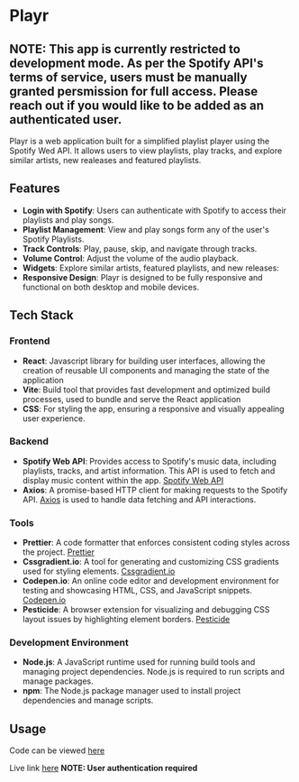 # Playr

## NOTE: This app is currently restricted to development mode. As per the Spotify API's terms of service, users must be manually granted persmission for full access. Please reach out if you would like to be added as an authenticated user.

Playr is a web application built for a simplified playlist player using the Spotify Wed API. It allows users to view playlists, play tracks, and explore similar artists, new realeases and featured playlists.

## Features

- **Login with Spotify**: Users can authenticate with Spotify to access their playlists and play songs.
- **Playlist Management**: View and play songs form any of the user's Spotify Playlists.
- **Track Controls**: Play, pause, skip, and navigate through tracks.
- **Volume Control**: Adjust the volume of the audio playback.
- **Widgets**: Explore similar artists, featured playlists, and new releases:
- **Responsive Design**: Playr is designed to be fully responsive and functional on both desktop and mobile devices.

## Tech Stack

### Frontend

- **React**: Javascript library for building user interfaces, allowing the creation of reusable UI components and managing the state of the application
- **Vite**: Build tool that provides fast development and optimized build processes, used to bundle and serve the React application
- **CSS**: For styling the app, ensuring a responsive and visually appealing user experience.

### Backend 
- **Spotify Web API**: Provides access to Spotify's music data, including playlists, tracks, and artist information. This API is used to fetch and display music content within the app. [Spotify Web API](https://developer.spotify.com/documentation/web-api/)
- **Axios**: A promise-based HTTP client for making requests to the Spotify API. [Axios](https://axios-http.com/) is used to handle data fetching and API interactions.

### Tools

- **Prettier**: A code formatter that enforces consistent coding styles across the project. [Prettier](https://prettier.io/)
- **Cssgradient.io**: A tool for generating and customizing CSS gradients used for styling elements. [Cssgradient.io](https://cssgradient.io/)
- **Codepen.io**: An online code editor and development environment for testing and showcasing HTML, CSS, and JavaScript snippets. [Codepen.io](https://codepen.io/)
- **Pesticide**: A browser extension for visualizing and debugging CSS layout issues by highlighting element borders. [Pesticide](https://chromewebstore.google.com/detail/pesticide-for-chrome/bakpbgckdnepkmkeaiomhmfcnejndkbi)

### Development Environment

- **Node.js**: A JavaScript runtime used for running build tools and managing project dependencies. Node.js is required to run scripts and manage packages.
- **npm**: The Node.js package manager used to install project dependencies and manage scripts.

## Usage

Code can be viewed [here](https://github.com/keithAwarren/MusicPlayr)

Live link [here](https://playrofficial.netlify.app/#/login) **NOTE: User authentication required**
